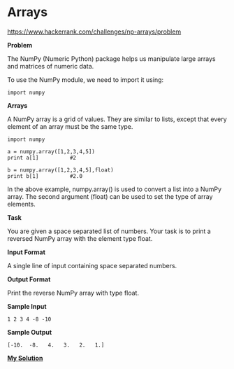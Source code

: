 # Arrays

https://www.hackerrank.com/challenges/np-arrays/problem

**Problem**

The NumPy (Numeric Python) package helps us manipulate large arrays and matrices of numeric data.

To use the NumPy module, we need to import it using:

```
import numpy
```

**Arrays**

A NumPy array is a grid of values. They are similar to lists, except that every element of an array must be the same type.

```
import numpy

a = numpy.array([1,2,3,4,5])
print a[1]          #2

b = numpy.array([1,2,3,4,5],float)
print b[1]          #2.0
```

In the above example, numpy.array() is used to convert a list into a NumPy array. The second argument (float) can be used to set the type of array elements.

**Task**

You are given a space separated list of numbers.
Your task is to print a reversed NumPy array with the element type float.

**Input Format**

A single line of input containing space separated numbers.

**Output Format**

Print the reverse NumPy array with type float.

**Sample Input**

```
1 2 3 4 -8 -10
```

**Sample Output**

```
[-10.  -8.   4.   3.   2.   1.]
```

[**My Solution**](answer.py)
